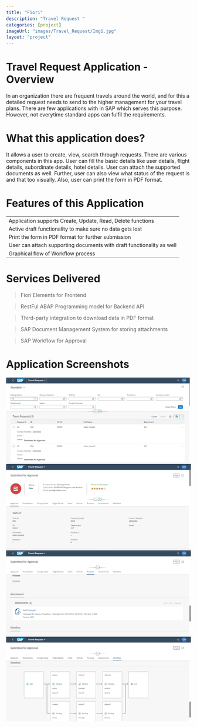 ```yaml
---
title: "Fiori"
description: "Travel Request "
categories: [project]
imageUrl: "images/Travel_Request/Img1.jpg"
layout: "project"
---
```


# Travel Request Application - Overview
In an organization there are frequent travels around the world, and for this a detailed request needs to send to the higher management for your travel plans. There are few applications with in SAP which serves this purpose. However, not everytime standard apps can fulfil the requirements.

# What this application does?
It allows a user to create, view, search through requests. There are various components in this app. User can fill the basic details like user details, flight details, subordinate details, hotel details. User can attach the supported documents as well.
Further, user can also view what status of the request is and that too visually. Also, user can print the form in PDF format.

# Features of this Application

|                                                                              |
|------------------------------------------------------------------------------|
|Application supports Create, Update, Read, Delete functions                   |
|Active draft functionality to make sure no data gets lost                     |
|Print the form in PDF format for further submission                           |
|User can attach supporting documents with draft functionality as well         |
|Graphical flow of Workflow process                                            |


# Services Delivered

> Fiori Elements for Frontend 

> RestFul ABAP Programming model for Backend API 

> Third-party integration to download data in PDF format 

> SAP Document Management System for storing attachments 

> SAP Workflow for Approval


# Application Screenshots


![](/portfolio/images/Travel_Request/Img1.jpg)
![](/portfolio/images/Travel_Request/IMG2.jpg)
![](/portfolio/images/Travel_Request/Img3.jpg)
![](/portfolio/images/Travel_Request/Img4.jpg)

